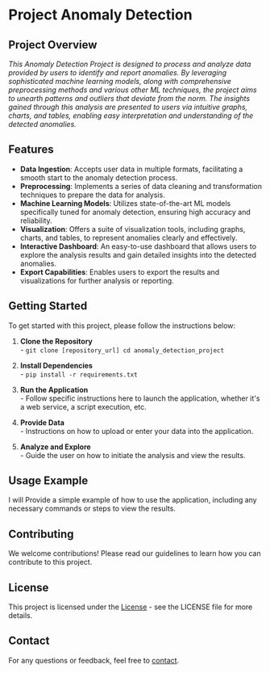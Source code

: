 # Project Anomaly Detection

## Project Overview

_This Anomaly Detection Project is designed to process and analyze data provided by users to identify and report
anomalies. By leveraging sophisticated machine learning models, along with comprehensive preprocessing methods and
various other ML techniques, the project aims to unearth patterns and outliers that deviate from the norm. The insights
gained through this analysis are presented to users via intuitive graphs, charts, and tables, enabling easy
interpretation and understanding of the detected anomalies._
## Features

- **Data Ingestion**: Accepts user data in multiple formats, facilitating a smooth start to the anomaly detection
  process.
- **Preprocessing**: Implements a series of data cleaning and transformation techniques to prepare the data for
  analysis.
- **Machine Learning Models**: Utilizes state-of-the-art ML models specifically tuned for anomaly detection, ensuring
  high accuracy and reliability.
- **Visualization**: Offers a suite of visualization tools, including graphs, charts, and tables, to represent anomalies
  clearly and effectively.
- **Interactive Dashboard**: An easy-to-use dashboard that allows users to explore the analysis results and gain
  detailed insights into the detected anomalies.
- **Export Capabilities**: Enables users to export the results and visualizations for further analysis or reporting.

## Getting Started

To get started with this project, please follow the instructions below:

1. **Clone the Repository** <br> - `git clone [repository_url]
  cd anomaly_detection_project`

2. **Install Dependencies** <br> - `pip install -r requirements.txt`

3. **Run the Application** <br> - Follow specific instructions here to launch the application, whether it's a web service, a script execution, etc.

4. **Provide Data** <br> - Instructions on how to upload or enter your data into the application.

5. **Analyze and Explore** <br> - Guide the user on how to initiate the analysis and view the results.

## Usage Example

I will Provide a simple example of how to use the application, including any necessary commands or steps to view the results.

## Contributing

We welcome contributions! Please read our guidelines to learn how you can contribute to this project.

## License

This project is licensed under the [License](https://github.com/PriyanshTailor30/Anomaly_Detection/blob/main/LICENSE) - see the LICENSE file for more details.

## Contact

For any questions or feedback, feel free to [contact](mailto:tailorpriyansh3008@gmail.com).

